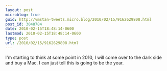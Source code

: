 ```yaml
---
layout: post
microblog: true
guid: http://vmstan-tweets.micro.blog/2010/02/15/9162629808.html
post_id: 3048784
date: 2010-02-15T18:48:14-0600
lastmod: 2010-02-15T18:48:14-0600
type: post
url: /2010/02/15/9162629808.html
---
```

I'm starting to think at some point in 2010, I will come over to the dark side and buy a Mac. I can just tell this is going to be the year.
